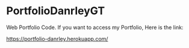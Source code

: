# PortfolioDanrleyGT

Web Portfolio Code.
If you want to access my Portfolio, Here is the link:

https://portfolio-danrley.herokuapp.com/
